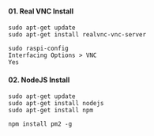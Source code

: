 #### 01. Real VNC Install
```
sudo apt-get update 
sudo apt-get install realvnc-vnc-server

sudo raspi-config
Interfacing Options > VNC
Yes
```

#### 02. NodeJS Install
```
sudo apt-get update 
sudo apt-get install nodejs
sudo apt-get install npm

npm install pm2 -g
```